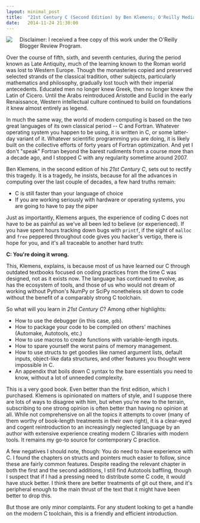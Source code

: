 ```yaml
---
layout: minimal_post
title:  "21st Century C (Second Edition) by Ben Klemens; O'Reilly Media"
date:   2014-11-24 21:30:00
---
```

<img src="http://akamaicovers.oreilly.com/images/9781491903896/thumb.gif" style="float:left; margin-right: 20px; margin-bottom: 10px"/> Disclaimer: I received a free copy of this work under the O'Reilly Blogger Review Program.

Over the course of fifth, sixth, and seventh centuries, during the period known as Late Antiquity, much of the learning known to the Roman world was lost to Western Europe. Though the monasteries copied and preserved selected strands of the classical tradition, other subjects, particularly mathematics and philosophy, gradually lost touch with their imperial antecedents. Educated men no longer knew Greek, then no longer knew the Latin of Cicero. Until the Arabs reintroduced Aristotle and Euclid in the early Renaissance, Western intellectual culture continued to build on foundations it knew almost entirely as legend.

In much the same way, the world of modern computing is based on the two great languages of its own classical period -- C and Fortran. Whatever operating system you happen to be using, it is written in C, or some latter-day variant of it. Whatever scientific programming you are doing, it is likely built on the collective efforts of forty years of Fortran optimization. And yet I don't "speak" Fortran beyond the barest rudiments from a course more than a decade ago, and I stopped C with any regularity sometime around 2007.

Ben Klemens, in the second edition of his _21st Century C_, sets out to rectify this tragedy. It is a tragedy, he insists, because for all the advances in computing over the last couple of decades, a few hard truths remain:

* C is still faster than your language of choice
* If you are working seriously with hardware or operating systems, you are going to have to pay the piper

Just as importantly, Klemens argues, the experience of coding C does not have to be as painful as we've all been led to believe (or experienced). If you have spent hours tracking down bugs with `printf`, if the sight of `malloc` and `free` peppered throughout code gives you hacker's vertigo, there is hope for you, and it's all traceable to another hard truth:

**C: You're doing it wrong.**

This, Klemens, explains, is because most of us have learned our C through outdated textbooks focused on coding practices from the time C was designed, not as it exists now. The language has continued to evolve, as has the ecosystem of tools, and those of us who would not dream of working without Python's NumPy or SciPy nonetheless sit down to code without the benefit of a comparably strong C toolchain.

So what will you learn in _21st Century C_? Among other highlights:

* How to use the debugger (in this case, `gdb`).
* How to package your code to be compiled on others' machines (Automake, Autotools, etc.)
* How to use macros to create functions with variable-length inputs.
* How to spare yourself the worst pains of memory management.
* How to use structs to get goodies like named argument lists, default inputs, object-like data structures, and other features you thought were impossible in C.
* An appendix that boils down C syntax to the bare essentials you need to know, without a lot of unneeded complexity.

This is a very good book. Even better than the first edition, which I purchased. Klemens is opinionated on matters of style, and I suppose there are lots of ways to disagree with him, but when you're new to the terrain, subscribing to one strong opinion is often better than having no opinion at all. While not comprehensive on all the topics it attempts to cover (many of them worthy of book-length treatments in their own right), it is a clear-eyed and cogent reintroduction to an increasingly neglected language by an author with extensive experience creating modern C libraries with modern tools. It remains my go-to source for contemporary C practice.

A few negatives I should note, though: You do need to have experience with C. I found the chapters on structs and pointers much easier to follow, since these are fairly common features. Despite reading the relevant chapter in both the first and the second additions, I still find Autotools baffling, though I suspect that if I had a pressing need to distribute some C code, it would have stuck better. I think there are better treatments of git out there, and it's peripheral enough to the main thrust of the text that it might have been better to drop this.

But those are only minor complaints. For any student looking to get a handle on the modern C toolchain, this is a friendly and efficient introduction.